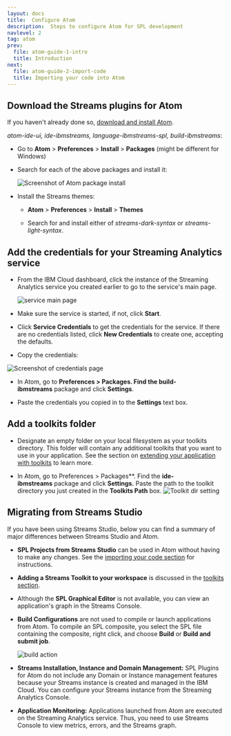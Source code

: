```yaml
---
layout: docs
title:  Configure Atom
description:  Steps to configure Atom for SPL development
navlevel: 2
tag: atom
prev:
  file: atom-guide-1-intro
  title: Introduction
next:
  file: atom-guide-2-import-code
  title: Importing your code into Atom
---
```




Download the Streams plugins for Atom
--------------------------------------------------

If you haven't already done so, [download and install
Atom](https://atom.io).

*atom-ide-ui, ide-ibmstreams, language-ibmstreams-spl,
build-ibmstreams*:

-   Go to **Atom** \> **Preferences** \> **Install** \> **Packages**
    (might be different for Windows)

-   Search for each of the above packages and install it:

    ![Screenshot of Atom package install](/streamsx.documentation/images/atom/jpg/install-package.jpg)


-   Install the Streams themes:

    -   **Atom** \> **Preferences** \> **Install** \> **Themes**

    -   Search for and install either of *streams-dark-syntax* or
        *streams-light-syntax*.

Add the credentials for your Streaming Analytics service
--------------------------

-   From the IBM Cloud dashboard, click the
    instance of the Streaming Analytics service you created earlier to go to the service's main page.

    ![service main page](/streamsx.documentation/images/atom/jpg/sa-manage-page.jpg)

-   Make sure the service is started, if not, click **Start**.

-   Click **Service Credentials** to get the credentials for the
    service.  If there are no credentials listed, click **New Credentials** to create one, accepting the defaults.

-   Copy the credentials:

   ![Screenshot of credentials page](/streamsx.documentation/images/atom/jpg/creds.jpg)

-   In Atom, go to **Preferences \> Packages. Find the
    build-ibmstreams** package and click **Settings**.

-   Paste the credentials you copied in to the **Settings** text box.



Add a toolkits folder
---------------------------
-  Designate an empty folder on your local filesystem as your toolkits directory. This folder will contain any additional toolkits that you want to use in your application. See the section on [extending your application with toolkits](/streamsx.documentation/docs/spl/atom/atom-guide-6-toolkits) to learn more.

-  In Atom, go to Preferences \> Packages**. Find the **ide-ibmstreams** package and click **Settings.** Paste the path
to the toolkit directory you just created in the **Toolkits Path** box.
    ![Toolkit dir setting](/streamsx.documentation/images/atom/jpg/toolkit-dir.jpg)

Migrating from Streams Studio
------------------------------
If you have been using Streams Studio, below you can find a summary of major differences between Streams Studio and Atom.

-   **SPL Projects from Streams Studio** can be used in Atom without having to make any changes. See the [importing your code section](/streamsx.documentation/docs/spl/atom/atom-guide-2-import-code/) for instructions.

-   **Adding a Streams Toolkit to your workspace** is discussed in the [toolkits section](/streamsx.documentation/docs/spl/atom/atom-guide-6-toolkits/).

- Although the **SPL Graphical Editor** is not available, you can view an application's graph in the Streams Console.

- **Build Configurations** are not used to compile or launch
applications from Atom. To compile an SPL composite, you select the SPL file containing the composite, right click, and choose **Build** or **Build and submit job**.

    ![build action](/streamsx.documentation/images/atom/jpg/build-submit.jpg)

-   **Streams Installation, Instance and Domain Management:** SPL
Plugins for Atom do not include any Domain or Instance management features because your Streams instance is created and managed in the IBM Cloud. You can configure your Streams instance from the  Streaming Analytics Console.

-   **Application Monitoring:** Applications launched from Atom are executed on the Streaming Analytics service. Thus, you need to use Streams Console to view metrics, errors, and the Streams graph.
